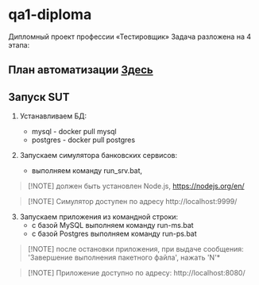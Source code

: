 # qa1-diploma
Дипломный проект профессии «Тестировщик»
Задача разложена на 4 этапа:

План автоматизации [Здесь](Plan.md)
---------------------

## Запуск SUT

1. Устанавливаем БД: 
    - mysql - docker pull mysql
    - postgres - docker pull postgres

2. Запускаем симулятора банковских сервисов:
    - выполняем команду run_srv.bat,  

>[!NOTE] должен быть установлен Node.js, https://nodejs.org/en/

>[!NOTE] Cимулятор доступен по адресу http://localhost:9999/

3. Запускаем приложения из командной строки:  
    - с базой  MySQL выполняем команду run-ms.bat
    - с базой  Postgres выполняем команду run-ps.bat

>[!NOTE] после остановки приложения, при выдаче сообщения: 'Завершение выполнения пакетного файла', нажать 'N'*

>[!NOTE] Приложение доступно по адресу: http://localhost:8080/




